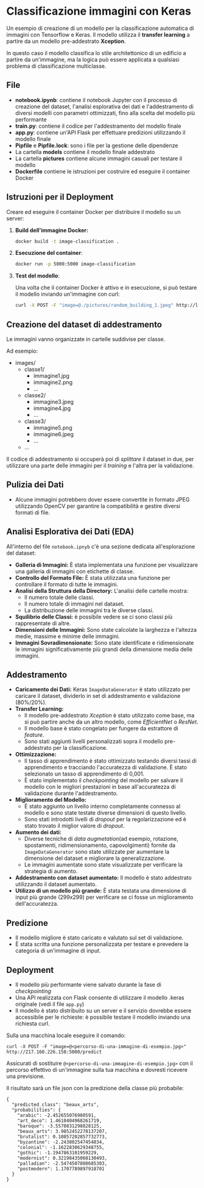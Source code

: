 # Classificazione immagini con Keras

Un esempio di creazione di un modello per la classificazione automatica di immagini con Tensorflow e Keras. Il modello utilizza il **transfer learning** a partire da un modello pre-addestrato **Xception**.

In questo caso il modello classifica lo stile architettonico di un edificio a partire da un'immagine, ma la logica può essere applicata a qualsiasi problema di classificazione multiclasse. 


## File
*   **notebook.ipynb**: contiene il notebook Jupyter con il processo di creazione del dataset, l'analisi esplorativa dei dati e l'addestramento di diversi modelli con parametri ottimizzati, fino alla scelta del modello più performante
*   **train.py**: contiene il codice per l'addestramento del modello finale
*   **app.py**: contiene un'API Flask per effettuare predizioni utilizzando il modello finale
*   **Pipfile** e **Pipfile.lock**: sono i file per la gestione delle dipendenze
*   La cartella **models** contiene il modello finale addestrato
*   La cartella **pictures** contiene alcune immagini casuali per testare il modello
*   **Dockerfile** contiene le istruzioni per costruire ed eseguire il container Docker

## Istruzioni per il Deployment
Creare ed eseguire il container Docker per distribuire il modello su un server:


1.  **Build dell'immagine Docker:**
    ```bash
    docker build -t image-classification .
    ```

3.  **Esecuzione del container**:
    ```bash
    docker run -p 5000:5000 image-classification
    ```

4.  **Test del modello**:

    Una volta che il container Docker è attivo e in esecuzione, si può testare il modello inviando un'immagine con curl:

    ```bash
    curl -X POST -F "image=@./pictures/random_building_1.jpeg" http://localhost:5000/predict
    ```

## Creazione del dataset di addestramento

Le immagini vanno organizzate in cartelle suddivise per classe. 

Ad esempio:

*   images/
    *   classe1/
        *   immagine1.jpg
        *   immagine2.png
        *   ...
    *   classe2/
        *   immagine3.jpeg
        *   immagine4.jpg
        *   ...
    *   classe3/
        *   immagine5.png
        *   immagine6.jpeg
        *    ...
    *   ...

Il codice di addestramento si occuperà poi di *splittare* il dataset in due, per utilizzare una parte delle immagini per il *training* e l'altra per la validazione. 

## Pulizia dei Dati

- Alcune immagini potrebbero dover essere convertite in formato JPEG utilizzando OpenCV per garantire la compatibilità e gestire diversi formati di file.


## Analisi Esplorativa dei Dati (EDA)

All'interno del file `notebook.ipnyb` c'è una sezione dedicata all'esplorazione del dataset:

-   **Galleria di Immagini:** È stata implementata una funzione per visualizzare una galleria di immagini con etichette di classe.
-   **Controllo del Formato File:** È stata utilizzata una funzione per controllare il formato di tutte le immagini.
-   **Analisi della Struttura della Directory:** L'analisi delle cartelle mostra:
    -   Il numero totale delle classi.
    -   Il numero totale di immagini nel dataset.
    -   La distribuzione delle immagini tra le diverse classi.
-   **Squilibrio delle Classi:** è possibile vedere se ci sono classi più rappresentate di altre.
-   **Dimensioni delle Immagini:** Sono state calcolate la larghezza e l'altezza medie, massime e minime delle immagini.
-   **Immagini Sovradimensionate:** Sono state identificate e ridimensionate le immagini significativamente più grandi della dimensione media delle immagini.

## Addestramento

-   **Caricamento dei Dati:** Keras `ImageDataGenerator` è stato utilizzato per caricare il dataset, dividerlo in set di addestramento e validazione (80%/20%).
-   **Transfer Learning:**
    -   Il modello pre-addestrato *Xception* è stato utilizzato come base, ma si può partire anche da un altro modello, come *EfficientNet* o *ResNet*.
    -   Il modello base è stato congelato per fungere da estrattore di *feature*.
    -   Sono stati aggiunti livelli personalizzati sopra il modello pre-addestrato per la classificazione.
-   **Ottimizzazione:**
    -   Il tasso di apprendimento è stato ottimizzato testando diversi tassi di apprendimento e tracciando l'accuratezza di validazione. È stato selezionato un tasso di apprendimento di 0,001.
    -   È stato implementato il *checkpointing* del modello per salvare il modello con le migliori prestazioni in base all'accuratezza di validazione durante l'addestramento.
-   **Miglioramento del Modello:**
    -   È stato aggiunto un livello interno completamente connesso al modello e sono state testate diverse dimensioni di questo livello.
    -   Sono stati introdotti livelli di *dropout* per la regolarizzazione ed è stato trovato il miglior valore di *dropout*.
-   **Aumento dei dati:**
    -   Diverse tecniche di *data augmetation*(ad esempio, rotazione, spostamenti, ridimensionamento, capovolgimenti) fornite da `ImageDataGenerator` sono state utilizzate per aumentare la dimensione del dataset e migliorare la generalizzazione.
    -   Le immagini aumentate sono state visualizzate per verificare la strategia di aumento.
-   **Addestramento con dataset aumentato:** Il modello è stato addestrato utilizzando il dataset aumentato.
-   **Utilizzo di un modello più grande:** È stata testata una dimensione di input più grande (299x299) per verificare se ci fosse un miglioramento dell'accuratezza.

## Predizione

-   Il modello migliore è stato caricato e valutato sul set di validazione.
-   È stata scritta una funzione personalizzata per testare e prevedere la categoria di un'immagine di input.

## Deployment

-   Il modello più performante viene salvato durante la fase di *checkpointing*
-  Una API realizzata con Flask consente di utilizzare il modello .keras originale (vedi il file `app.py`)
-   Il modello è stato distribuito su un server e il servizio dovrebbe essere accessibile per le richieste: è possibile testare il modello inviando una richiesta curl.

Sulla una macchina locale eseguire il comando:

```
curl -X POST -F "image=@<percorso-di-una-immagine-di-esempio.jpg>" http://217.160.226.158:5000/predict
```

Assicurati di sostituire `@<percorso-di-una-immagine-di-esempio.jpg>` con il percorso effettivo di un'immagine sulla tua macchina e dovresti ricevere una previsione.

Il risultato sarà un file json con la predizione della classe più probabile:


```
{
  "predicted_class": "beaux_arts",
  "probabilities": {
    "arabic": -2.452655076980591,
    "art_deco": 1.4610404968261719,
    "baroque": -3.5570831298828125,
    "beaux_arts": 3.9852452278137207,
    "brutalist": 0.10857202857732773,
    "byzantine": -2.243802547454834,
    "colonial": -1.1622830629348755,
    "gothic": -1.1947863101959229,
    "modernist": 0.32198435068130493,
    "palladian": -2.5474507808685303,
    "postmodern": 1.1707789897918701
  }
}

```